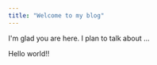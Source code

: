 ```yaml
---
title: "Welcome to my blog"
---
```


I'm glad you are here. I plan to talk about ...

Hello world!!
